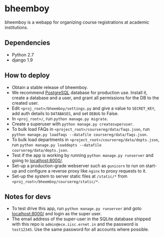 bheemboy
========

bheemboy is a webapp for organizing course registrations at academic institutions.

Dependencies
------------

- Python 2.7
- django 1.9

How to deploy
-------------

- Obtain a stable release of bheemboy.
- We recommend [PostgreSQL](http://www.postgresql.org/) database for production use.
Install it, create a database and a user, and grant all permissions for the DB to the created user.
- Edit `<proj_root>/bheemboy/settings.py` and give a value to `SECRET_KEY`, add auth details to `DATABASES`, and set `DEBUG` to False.
- In `<proj_root>/`, run `python manage.py migrate`.
- Create a superuser with `python manage.py createsuperuser`.
- To bulk load FAQs in `<project_root>/coursereg/data/faqs.json`, run `python manage.py loadfaqs --datafile coursereg/data/faqs.json`.
- To bulk load departments in `<project_root>/coursereg/data/depts.json`, run `python manage.py loaddepts --datafile coursereg/data/depts.json`.
- Test if the app is working by running `python manage.py runserver` and going to [localhost:8000/](http://localhost:8000/).
- Set-up a production-grade webserver such as `gunicorn` to run on start-up and configure a reverse proxy like `nginx` to proxy requests to it.
- Set-up the system to server static files at `/static/*` from `<proj_root>/bheemboy/coursereg/static/*`.

Notes for devs
--------------

- To test drive this app, run `python manage.py runserver` and goto
[localhost:8000/](http://localhost:8000/) and login as the super user.
- The email address of the super-user in the SQLite database shipped with this
repo is `admin@ece.iisc.ernet.in` and the password is `test12345`. Use the same
password for all accounts where possible.

